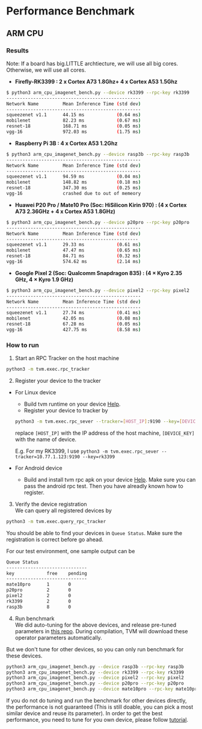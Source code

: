 # Performance Benchmark

## ARM CPU

### Results
Note: If a board has big.LITTLE archtiecture, we will use all big cores.
Otherwise, we will use all cores.

- **Firefly-RK3399 : 2 x Cortex A73 1.8Ghz+ 4 x Cortex A53 1.5Ghz**

```bash
$ python3 arm_cpu_imagenet_bench.py --device rk3399 --rpc-key rk3399
--------------------------------------------------
Network Name         Mean Inference Time (std dev)
--------------------------------------------------
squeezenet v1.1      44.15 ms            (0.64 ms)
mobilenet            82.23 ms            (0.67 ms)
resnet-18            168.71 ms           (0.05 ms)
vgg-16               972.03 ms           (1.75 ms)  
```

- **Raspberry Pi 3B : 4 x Cortex A53 1.2Ghz**

```bash
$ python3 arm_cpu_imagenet_bench.py --device rasp3b --rpc-key rasp3b
--------------------------------------------------
Network Name         Mean Inference Time (std dev)
--------------------------------------------------
squeezenet v1.1      94.59 ms            (0.04 ms)
mobilenet            148.82 ms           (0.18 ms)
resnet-18            347.30 ms           (0.25 ms)
vgg-16               crashed due to out of memeory
```

- **Huawei P20 Pro / Mate10 Pro (Soc: HiSilicon Kirin 970) : (4 x Cortex A73 2.36GHz + 4 x Cortex A53 1.8GHz)**

```bash
$ python3 arm_cpu_imagenet_bench.py --device p20pro --rpc-key p20pro
--------------------------------------------------
Network Name         Mean Inference Time (std dev)
-------------------------------------------------
squeezenet v1.1      29.33 ms            (0.61 ms)
mobilenet            47.47 ms            (0.65 ms)
resnet-18            84.71 ms            (0.32 ms)
vgg-16               574.62 ms           (2.14 ms)

```

- **Google Pixel 2 (Soc: Qualcomm Snapdragon 835) : (4 × Kyro 2.35 GHz, 4 × Kyro 1.9 GHz)**

```bash
$ python3 arm_cpu_imagenet_bench.py --device pixel2 --rpc-key pixel2
--------------------------------------------------
Network Name         Mean Inference Time (std dev)
--------------------------------------------------
squeezenet v1.1      27.74 ms            (0.41 ms)
mobilenet            42.05 ms            (0.08 ms)
resnet-18            67.28 ms            (0.05 ms)
vgg-16               427.75 ms           (8.58 ms)
```

### How to run

1. Start an RPC Tracker on the host machine
```bash
python3 -m tvm.exec.rpc_tracker
```

2. Register your device to the tracker
* For Linux device
  * Build tvm runtime on your device [Help](https://docs.tvm.ai/tutorials/cross_compilation_and_rpc.html#build-tvm-runtime-on-device).
  * Register your device to tracker by
  ```bash
  python3 -m tvm.exec.rpc_sever --tracker=[HOST_IP]:9190 --key=[DEVICE_KEY]
  ```
  replace `[HOST_IP]` with the IP address of the host machine, `[DEVICE_KEY]` with the name of device.
  
  E.g. For my RK3399, I use `python3 -m tvm.exec.rpc_sever --tracker=10.77.1.123:9190 --key=rk3399`

* For Android device
   * Build and install tvm rpc apk on your device [Help](https://github.com/dmlc/tvm/tree/master/apps/android_rpc).
     Make sure you can pass the android rpc test. Then you have alreadly known how to register.

3. Verify the device registration  
  We can query all registered devices by
  ```bash
  python3 -m tvm.exec.query_rpc_tracker
  ```
  You should be able to find your devices in `Queue Status`. Make sure
  the registration is correct before go ahead.

  For our test environment, one sample output can be 
  ```bash
  Queue Status                
  ------------------------------
  key            free    pending    
  ------------------------------
  mate10pro      1       0   
  p20pro         2       0  
  pixel2         2       0 
  rk3399         2       0
  rasp3b         8       0
  ```
 4. Run benchmark  
  We did auto-tuning for the above devices, and release pre-tuned
  parameters in [this repo](https://github.com/uwsaml/tvm-distro).
  During compilation, TVM will download these operator parameters automatically.

  But we don't tune for other devices, so you can only run benchmark for these devices.
  ```bash
  python3 arm_cpu_imagenet_bench.py --device rasp3b --rpc-key rasp3b
  python3 arm_cpu_imagenet_bench.py --device rk3399 --rpc-key rk3399
  python3 arm_cpu_imagenet_bench.py --device pixel2 --rpc-key pixel2
  python3 arm_cpu_imagenet_bench.py --device p20pro --rpc-key p20pro
  python3 arm_cpu_imagenet_bench.py --device mate10pro --rpc-key mate10pro  
  ```
  
  If you do not do tuning and run the benchmark for other devices directly,
  the performance is not guaranteed (This is still doable, you can pick a most
  similar device and reuse its parameter).
  In order to get the best performance, you need to tune for you own device,
  please follow [tutorial](404.html).

